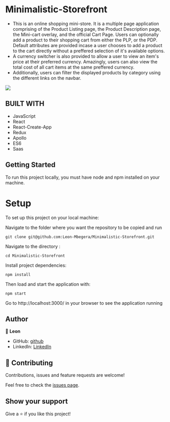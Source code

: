 # Minimalistic-Storefront

- This is an online shopping mini-store. It is a multiple page application comprising of the Product Listing page, the Product Description page, the Mini-cart overlay, and the official Cart Page. Users can optionally add a product to their shopping cart from either the PLP, or the PDP. Default attributes are provided incase a user chooses to add a product to the cart directly without a preffered selection of it's available options.
- A currency switcher is also provided to allow a user to view an item's price at their preferred currency. Amazingly, users can also view the total cost of all cart items at the same preffered currency.
- Additionally, users can filter the displayed products by category using the different links on the navbar.

![](src/assets/tarvern.PNG)

## BUILT WITH

- JavaScript
- React
- React-Create-App
- Redux
- Apollo
- ES6
- Saas

## Getting Started

To run this project locally, you must have node and npm installed on your machine.

# Setup

To set up this project on your local machine:

Navigate to the folder where you want the repository to be copied and run

`git clone git@github.com:Leon-Mbegera/Minimalistic-Storefront.git`

Navigate to the directory :

`cd Minimalistic-Storefront`

Install project dependencies:

`npm install`

Then load and start the application with:

`npm start`

Go to http://localhost:3000/ in your browser to see the application running

## Author

👤 **Leon**

- GitHub: [github](https://github.com/Leon-Mbegera)
- LinkedIn: [LinkedIn](https://www.linkedin.com/in/leon-mbegera)

## 🤝 Contributing

Contributions, issues and feature requests are welcome!

Feel free to check the [issues page](https://github.com/Leon-Mbegera/Minimalistic-Storefront/issues/).

## Show your support

Give a ⭐️ if you like this project!
